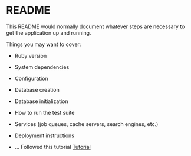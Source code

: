 # README

This README would normally document whatever steps are necessary to get the
application up and running.

Things you may want to cover:

* Ruby version

* System dependencies

* Configuration

* Database creation

* Database initialization

* How to run the test suite

* Services (job queues, cache servers, search engines, etc.)

* Deployment instructions

* ...
Followed this tutorial [Tutorial](https://medium.com/ruby-daily/a-devise-jwt-tutorial-for-authenticating-users-in-ruby-on-rails-ca214898318e)


